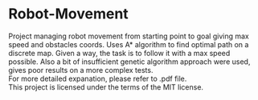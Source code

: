 # Robot-Movement
Project managing robot movement from starting point to goal giving max speed and obstacles coords. Uses A* algorithm to find optimal path
on a discrete map. Given a way, the task is to follow it with a max speed possible. Also a bit of insufficient genetic algorithm approach were used,
gives poor results on a more complex tests.   
For more detailed expanation, please refer to .pdf file.  
This project is licensed under the terms of the MIT license.
